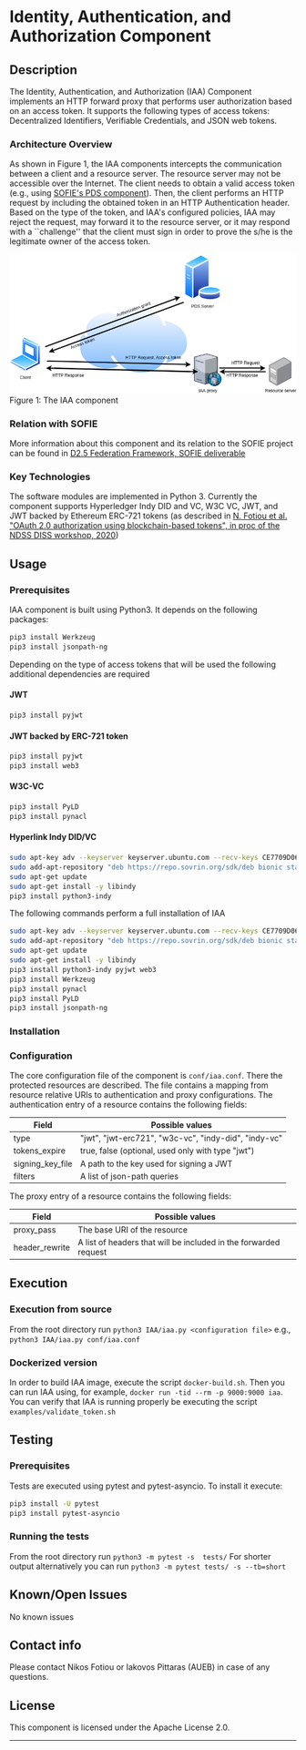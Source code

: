# Identity, Authentication, and Authorization Component
## Description

The Identity, Authentication, and Authorization (IAA) Component implements an HTTP forward proxy that performs 
user authorization based on an access token. It supports the following types of access tokens:
Decentralized Identifiers, Verifiable Credentials, and JSON web tokens. 

### Architecture Overview
As shown in Figure 1, the IAA components intercepts the communication between a 
client and a resource server. The resource server may not be accessible over the
Internet. The client needs to obtain a valid access token (e.g., using [SOFIE's
PDS component](https://github.com/SOFIE-project/Privacy-and-Data-Sovereignty)). Then, the client performs an HTTP request by including the obtained
token in an HTTP Authentication header. Based on the type of the token, and IAA's
configured policies, IAA may reject the request, may forward it to the resource
server, or it may respond with a ``challenge'' that the client must sign in order
to prove the s/he is the legitimate owner of the access token. 

![Figure1](figures/figure1.png)
Figure 1: The IAA component

### Relation with SOFIE

More information about this component and its relation to the SOFIE project can be found in [D2.5 Federation Framework, SOFIE deliverable](https://media.voog.com/0000/0042/0957/files/SOFIE_D2.5-Federation_Framework%2C_2nd_version.pdf)


### Key Technologies

The software modules are implemented in Python 3. Currently the component supports
Hyperledger Indy DID and VC, W3C VC, JWT, and JWT backed by Ethereum ERC-721 tokens
(as described in [N. Fotiou et al. "OAuth 2.0 authorization using blockchain-based
tokens", in proc of the NDSS DISS workshop, 2020](https://www.ndss-symposium.org/wp-content/uploads/2020/04/diss2020-23002-paper.pdf))

## Usage


### Prerequisites
IAA component is built using Python3. It depends on the following packages:

```bash
pip3 install Werkzeug
pip3 install jsonpath-ng
```

Depending on the type of access tokens that will be used the following additional dependencies are required

#### JWT

```bash
pip3 install pyjwt
```

#### JWT backed by ERC-721 token

```bash
pip3 install pyjwt
pip3 install web3
```

#### W3C-VC

```bash
pip3 install PyLD
pip3 install pynacl 
```

#### Hyperlink Indy DID/VC

```bash
sudo apt-key adv --keyserver keyserver.ubuntu.com --recv-keys CE7709D068DB5E88
sudo add-apt-repository "deb https://repo.sovrin.org/sdk/deb bionic stable"
sudo apt-get update
sudo apt-get install -y libindy
pip3 install python3-indy
```

The following commands perform a full installation of IAA

```bash
sudo apt-key adv --keyserver keyserver.ubuntu.com --recv-keys CE7709D068DB5E88
sudo add-apt-repository "deb https://repo.sovrin.org/sdk/deb bionic stable"
sudo apt-get update
sudo apt-get install -y libindy
pip3 install python3-indy pyjwt web3 
pip3 install Werkzeug
pip3 install pynacl 
pip3 install PyLD
pip3 install jsonpath-ng
```

### Installation

### Configuration
The core configuration file of the component is `conf/iaa.conf`. There the protected resources are described. 
The file contains a mapping from resource relative URIs to authentication and proxy configurations.
The authentication entry of a resource contains the following fields:

| Field | Possible values |
| --- | --- |
| type | "jwt", "jwt-erc721", "w3c-vc", "indy-did", "indy-vc" |
| tokens_expire | true, false (optional, used only with type "jwt") |
| signing_key_file | A path to the key used for signing a JWT |
| filters | A list of json-path queries |

The proxy entry of a resource contains the following fields:

| Field | Possible values |
| --- | --- |
| proxy_pass | The base URI of the resource |
| header_rewrite | A list of headers that will be included in the forwarded request |

## Execution

### Execution from source
From the root directory run `python3 IAA/iaa.py <configuration file>` e.g., `python3 IAA/iaa.py conf/iaa.conf`

### Dockerized version
In order to build IAA image, execute the script `docker-build.sh`. Then you can run IAA using, for example,  `docker run -tid --rm -p 9000:9000 iaa`. You can verify that IAA is running properly be executing the script `examples/validate_token.sh`

## Testing

### Prerequisites
Tests are executed using pytest and pytest-asyncio. To install it execute: 

```bash
pip3 install -U pytest 
pip3 install pytest-asyncio
```

### Running the tests
From the root directory run `python3 -m pytest -s  tests/` For shorter output alternatively you can run `python3 -m pytest tests/ -s --tb=short`


## Known/Open Issues

No known issues

## Contact info

Please contact Nikos Fotiou or Iakovos Pittaras (AUEB) in case of any questions.

## License

This component is licensed under the Apache License 2.0.
***